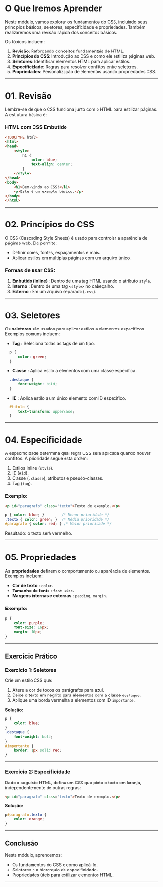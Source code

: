 


# O Que Iremos Aprender

Neste módulo, vamos explorar os fundamentos do CSS, incluindo seus princípios básicos, seletores, especificidade e propriedades. Também realizaremos uma revisão rápida dos conceitos básicos.

Os tópicos incluem:

1. **Revisão**: Reforçando conceitos fundamentais de HTML.
2. **Princípios do CSS**: Introdução ao CSS e como ele estiliza páginas web.
3. **Seletores**: Identificar elementos HTML para aplicar estilos.
4. **Especificidade**: Regras para resolver conflitos entre seletores.
5. **Propriedades**: Personalização de elementos usando propriedades CSS.

---

# 01. Revisão

Lembre-se de que o CSS funciona junto com o HTML para estilizar páginas. A estrutura básica é:

### HTML com CSS Embutido

```html
<!DOCTYPE html>
<html>
<head>
    <style>
        h1 {
            color: blue;
            text-align: center;
        }
    </style>
</head>
<body>
    <h1>Bem-vindo ao CSS!</h1>
    <p>Este é um exemplo básico.</p>
</body>
</html>
```


---

# 02. Princípios do CSS

O CSS (Cascading Style Sheets) é usado para controlar a aparência de páginas web. Ele permite:

* Definir cores, fontes, espaçamentos e mais.
* Aplicar estilos em múltiplas páginas com um arquivo único.

### Formas de usar CSS:

1. **Embutido (inline)** : Dentro de uma tag HTML usando o atributo `style`.
2. **Interno** : Dentro de uma tag `<style>` no cabeçalho.
3. **Externo** : Em um arquivo separado (`.css`).

---

# 03. Seletores

Os **seletores** são usados para aplicar estilos a elementos específicos. Exemplos comuns incluem:

* **Tag** : Seleciona todas as tags de um tipo.

```css
  p {
      color: green;
  }
```

* **Classe** : Aplica estilo a elementos com uma classe específica.

```css
  .destaque {
      font-weight: bold;
  }
```

* **ID** : Aplica estilo a um único elemento com ID específico.

```css
  #titulo {
      text-transform: uppercase;
  }
```

---

# 04. Especificidade

A especificidade determina qual regra CSS será aplicada quando houver conflitos. A prioridade segue esta ordem:

1. Estilos inline (`style`).
2. ID (`#id`).
3. Classe (`.classe`), atributos e pseudo-classes.
4. Tag (`tag`).

### Exemplo:

```html
<p id="paragrafo" class="texto">Texto de exemplo.</p>
```

```css
p { color: blue; }        /* Menor prioridade */
.texto { color: green; }  /* Média prioridade */
#paragrafo { color: red; } /* Maior prioridade */
```

Resultado: o texto será vermelho.

---

# 05. Propriedades

As **propriedades** definem o comportamento ou aparência de elementos. Exemplos incluem:

* **Cor de texto** : `color`.
* **Tamanho de fonte** : `font-size`.
* **Margens internas e externas** : `padding`, `margin`.

### Exemplo:

```css
p {
    color: purple;
    font-size: 16px;
    margin: 10px;
}
```

---

## Exercício Prático

### Exercício 1: Seletores

Crie um estilo CSS que:

1. Altere a cor de todos os parágrafos para azul.
2. Deixe o texto em negrito para elementos com a classe `destaque`.
3. Aplique uma borda vermelha a elementos com ID `importante`.

**Solução:**

```css
p {
    color: blue;
}
.destaque {
    font-weight: bold;
}
#importante {
    border: 1px solid red;
}
```

---

### Exercício 2: Especificidade

Dado o seguinte HTML, defina um CSS que pinte o texto em laranja, independentemente de outras regras:

```html
<p id="paragrafo" class="texto">Texto de exemplo.</p>
```

**Solução:**

```css
p#paragrafo.texto {
    color: orange;
}
```

---

## Conclusão

Neste módulo, aprendemos:

* Os fundamentos do CSS e como aplicá-lo.
* Seletores e a hierarquia de especificidade.
* Propriedades úteis para estilizar elementos HTML.

---
